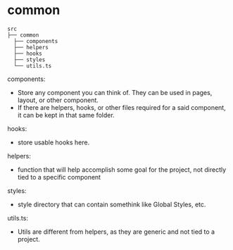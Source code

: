 # common

```
src
├── common
  ├── components
  ├── helpers
  ├── hooks
  ├── styles
  └── utils.ts

```

components:

- Store any component you can think of. They can be used in pages, layout, or other component.
- If there are helpers, hooks, or other files required for a said component, it can be kept in that same folder.

hooks:

- store usable hooks here.

helpers:

- function that will help accomplish some goal for the project, not directly tied to a specific component

styles:

- style directory that can contain somethink like Global Styles, etc.

utils.ts:

- Utils are different from helpers, as they are generic and not tied to a project.
